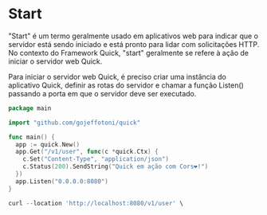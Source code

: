 # Start

"Start" é um termo geralmente usado em aplicativos web para indicar que o servidor está sendo iniciado e está pronto para lidar com solicitações HTTP. No contexto do Framework Quick, "start" geralmente se refere à ação de iniciar o servidor web Quick.

Para iniciar o servidor web Quick, é preciso criar uma instância do aplicativo Quick, definir as rotas do servidor e chamar a função Listen() passando a porta em que o servidor deve ser executado.

```go
package main

import "github.com/gojeffotoni/quick"

func main() {
  app := quick.New()
  app.Get("/v1/user", func(c *quick.Ctx) {
    c.Set("Content-Type", "application/json")
    c.Status(200).SendString("Quick em ação com Cors❤️!")
  })
  app.Listen("0.0.0.0:8080")
}
```

```go
curl --location 'http://localhost:8080/v1/user' \
```
